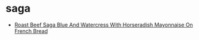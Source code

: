 # saga

 * [Roast Beef Saga Blue And Watercress With Horseradish Mayonnaise On French Bread](index/r/roast-beef-saga-blue-and-watercress-with-horseradish-mayonnaise-on-french-bread-10477.json)
